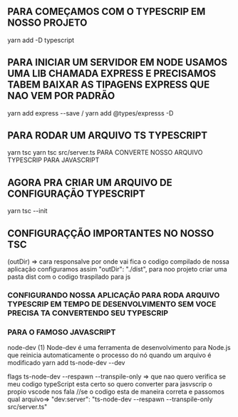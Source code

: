 ## PARA COMEÇAMOS COM O TYPESCRIP EM NOSSO PROJETO
yarn add -D typescript

## PARA INICIAR UM SERVIDOR EM NODE USAMOS UMA LIB CHAMADA EXPRESS E PRECISAMOS TABEM BAIXAR AS TIPAGENS EXPRESS QUE NAO VEM POR PADRÃO
yarn add express --save / yarn add @types/expresss -D


## PARA RODAR UM ARQUIVO TS TYPESCRIPT
yarn tsc
yarn tsc src/server.ts PARA CONVERTE NOSSO ARQUIVO TYPESCRIP PARA JAVASCRIPT

## AGORA PRA CRIAR UM ARQUIVO DE CONFIGURAÇÃO TYPESCRIPT
yarn tsc --init

## CONFIGURAÇÇÃO IMPORTANTES NO NOSSO TSC
 (outDir) => cara responsalve por onde vai fica o codigo compilado de nossa aplicação configuramos assim   "outDir": "./dist",  para noo projeto criar
 uma pasta dist com o codigo traspilado para js


### CONFIGURANDO NOSSA APLICAÇÃO PARA RODA ARQUIVO TYPESCRIP EM TEMPO DE DESENVOLVIMENTO SEM VOCE PRECISA TA CONVERTENDO SEU TYPESCRIP 
### PARA O FAMOSO JAVASCRIPT
node-dev (1)
Node-dev é uma ferramenta de desenvolvimento para Node.js que reinicia automaticamente o processo do nó quando um arquivo é modificado
yarn add ts-node-dev --dev


flags
ts-node-dev --respawn --transpile-only => que nao quero verifica se meu codigo typeScript esta certo so quero converter para jasvscrip o propio  vscode nos fala 
//se o codigo esta de maneira correta e passomos qual arquivo=> "dev:server": "ts-node-dev --respawn --transpile-only src/server.ts"  
